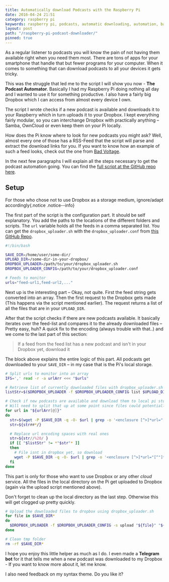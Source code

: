 ```yaml
---
title: Automatically download Podcasts with the Raspberry Pi
date: 2016-04-24 21:51
category: raspberry pi
keywords: raspberry pi, podcasts, automatic downloading, automation, bash, script
layout: post
path: "/raspberry-pi-podcast-downloader/"
pinned: true
---
```

As a regular listener to podcasts you will know the pain of not having
them available right when you need them most. There are tons of apps for your
smartphone that handle that but fewer programs for your computer. When it comes
to something that can download podcasts to all your devices it gets tricky.

This was the struggle that led me to the script I will show you now - **The Podcast Automator**.
Basically I had my Raspberry Pi doing nothing all day and I wanted to use it for
something productive. I also have a fairly big Dropbox which I can access from
almost every device I own.

The script I wrote checks if a new podcast is available and downloads it to your
Raspberry which in turn uploads it to your Dropbox. I kept everything fairly modular,
so you can interchange Dropbox with practically anything – Samba, OwnCloud or
even keep them on your Pi locally.

How does the Pi know where to look for new podcasts you might ask? Well, almost
every one of those has a RSS-Feed that the script will parse and extract the
download links for you. If you want to know how an example of such a feed looks,
check out the one from [Bad Voltage](http://www.badvoltage.org/feed/mp3/).

In the next few paragraphs I will explain all the steps necessary to get the
podcast automation going. You can find the [full script at the GitHub repo here](https://github.com/Algram/PodcastAutomator).

## Setup
For those who chose not to use Dropbox as a storage medium, ignore/adapt accordingly{.notice .notice--info}

The first part of the script is the configuration part. It should be self explanatory.
You add the paths to the locations of the different folders and scripts. The `url`
variable holds all the feeds in a comma separated list.
You can get the `dropbox_uploader.sh` with the `dropbox_uploader.conf` from [this GitHub Repo](https://github.com/andreafabrizi/Dropbox-Uploader).

```bash
#!/bin/bash

SAVE_DIR=/home/user/some-dir/
UPLOAD_DIR=/some-dir-in-your-dropbox/
DROPBOX_UPLOADER=/path/to/your/dropbox_uploader.sh
DROPBOX_UPLOADER_CONFIG=/path/to/your/dropbox_uploader.conf

# Feeds to monitor
urls="feed-url1,feed-url2,..."
```

Next up is the interesting part – Okay, not quite. First the feed string gets converted into an array. Then the first request to the Dropbox gets made (This happens via the script mentioned earlier). The request returns a list of all the files that are in your `UPLOAD_DIR`.

After that the script checks if there are new podcasts available. It basically iterates over the feed-list and compares it to the already downloaded files – Pretty easy, huh?
A quick fix to the encoding (always trouble with that..) and we come to the last part of this section:

> If a feed from the feed list has a new podcast and isn't in your Dropbox yet, download it

The block above explains the entire logic of this part. All podcasts get downloaded to your `SAVE_DIR` – in my case that is the Pi's local storage.

```bash
# Split urls to monitor into an array
IFS=',' read -r -a urlArr <<< "$urls"

# Retrieve list of currently downloaded files with dropbox_uploader.sh
listStr=$($DROPBOX_UPLOADER -f $DROPBOX_UPLOADER_CONFIG list $UPLOAD_DIR)

# Check if new podcasts are available and download them to local pi storage
# Will need to split that up at some point since files could potentially be too big for the pis storage
for url in "${urlArr[@]}"
do
  str=$(wget -P $SAVE_DIR -q -O- $url | grep -o '<enclosure [^>]*url="[^"]*' | grep -o '[^"]*$' | head -n 1)
  str=${str##*/}

  # Replace url encoding spaces with real ones
  str=${str//%20/ }
  if [[ "$listStr" != *"$str"* ]]
  then
	# File isnt in dropbox yet, so download
	wget -P $SAVE_DIR -q -O- $url | grep -o '<enclosure [^>]*url="[^"]*' | grep -o '[^"]*$' | head -n 1 | xargs wget -c -P $SAVE_DIR > /dev/null
  fi
done
```

This part is only for those who want to use Dropbox or any other *cloud* service. All the files in the local directory on the Pi get uploaded to Dropbox (again via the upload script mentioned above).

Don't forget to clean up the local directory as the last step. Otherwise this will get clogged up pretty quickly.

```bash
# Upload the downloaded files to dropbox using dropbox_uploader.sh
for file in $SAVE_DIR*
do
  $DROPBOX_UPLOADER -f $DROPBOX_UPLOADER_CONFIG -s upload "${file}" "${UPLOAD_DIR}"
done

# Clean tmp folder
rm -rf $SAVE_DIR*
```

I hope you enjoy this little helper as much as I do. I even made a **Telegram bot** for it that tells me when a new podcast was downloaded to my Dropbox - If you want to know more about it, let me know.

I also need feedback on my syntax theme. Do you like it?
